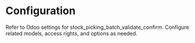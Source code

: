 # Configuration

Refer to Odoo settings for stock_picking_batch_validate_confirm. Configure related models, access rights, and options as needed.
